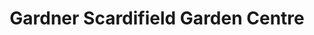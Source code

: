 ---
title: "Gardner Scardifield Garden Centre"
url: /lancing/gardner-scardifield-garden-centre/
shop: garden centre
---